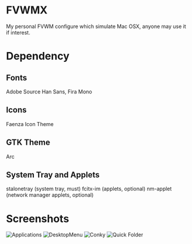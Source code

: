# FVWMX
My personal FVWM configure which simulate Mac OSX, anyone may use it if interest.

# Dependency

## Fonts
Adobe Source Han Sans, Fira Mono

## Icons
Faenza Icon Theme

## GTK Theme
Arc

## System Tray and Applets
stalonetray (system tray, must)
fcitx-im (applets, optional)
nm-applet (network manager applets, optional)


# Screenshots

![Applications](https://raw.githubusercontent.com/Jerry-SDC/fvwmx/master/screenshots/161487da53ff930428a8b471d33adcf5.jpg)
![DesktopMenu](https://raw.githubusercontent.com/Jerry-SDC/fvwmx/master/screenshots/69fdbc73718c00b3b749bae95a92bc37.jpg)
![Conky](https://raw.githubusercontent.com/Jerry-SDC/fvwmx/master/screenshots/c152a77ecd697c7e9cb9b82dc49ec2d9.jpg)
![Quick Folder](https://raw.githubusercontent.com/Jerry-SDC/fvwmx/master/screenshots/751e970c532aa5318b9fc979f2d5cb99.jpg)
